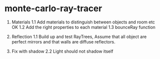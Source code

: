 # monte-carlo-ray-tracer

1. Materials
	1.1 Add materials to distinguish between objects and room etc OK
	1.2 Add the right properties to each material
	1.3 bounceRay function


2. Reflection
	1.1 Build up and test RayTrees, Assume that all object are perfect mirrors and that walls are diffuse reflectors.

3. Fix with shadow
	2.2 Light should not shadow itself
	

